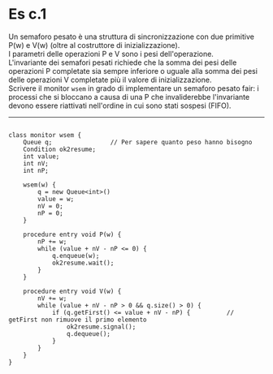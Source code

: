 # Es c.1

Un semaforo pesato è una struttura di sincronizzazione con due primitive P(w) e V(w) (oltre al costruttore di inizializzazione). \
I parametri delle operazioni P e V sono i pesi dell'operazione. \
L'invariante dei semafori pesati richiede che la somma dei pesi delle operazioni P completate sia sempre inferiore o uguale alla somma dei pesi delle operazioni V completate più il valore di inizializzazione. \
Scrivere il monitor `wsem` in grado di implementare un semaforo pesato fair: i processi che si bloccano a causa di una P che invaliderebbe l'invariante devono essere riattivati nell'ordine in cui sono stati sospesi (FIFO).

---

```

class monitor wsem {
    Queue q;                // Per sapere quanto peso hanno bisogno
    Condition ok2resume;
    int value;
    int nV;
    int nP;

    wsem(w) {
        q = new Queue<int>()
        value = w;
        nV = 0;
        nP = 0;
    }

    procedure entry void P(w) {
        nP += w;
        while (value + nV - nP <= 0) {
            q.enqueue(w);
            ok2resume.wait();
        }
    }

    procedure entry void V(w) {
        nV += w;
        while (value + nV - nP > 0 && q.size() > 0) {
            if (q.getFirst() <= value + nV - nP) {          // getFirst non rimuove il primo elemento
                ok2resume.signal();
                q.dequeue();
            }
        }
    }
}
```
